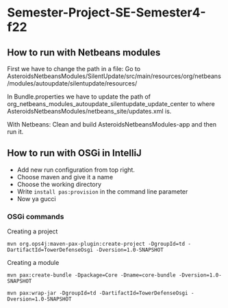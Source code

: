 # Semester-Project-SE-Semester4-f22

## How to run with Netbeans modules
First we have to change the path in a file:
Go to AsteroidsNetbeansModules/SilentUpdate/src/main/resources/org/netbeans/modules/autoupdate/silentupdate/resources/

In Bundle.properties we have to update the path of org_netbeans_modules_autoupdate_silentupdate_update_center to where AsteroidsNetbeansModules/netbeans_site/updates.xml is. 

With Netbeans: Clean and build AsteroidsNetbeansModules-app and then run it.

## How to run with OSGi in IntelliJ
- Add new run configuration from top right.
- Choose maven and give it a name
- Choose the working directory 
- Write `install pas:provision` in the command line parameter
- Now ya gucci

### OSGi commands
Creating a project
```
mvn org.ops4j:maven-pax-plugin:create-project -DgroupId=td -DartifactId=TowerDefenseOsgi -Dversion=1.0-SNAPSHOT
```

Creating a module
```
mvn pax:create-bundle -Dpackage=Core -Dname=core-bundle -Dversion=1.0-SNAPSHOT
```

```
mvn pax:wrap-jar -DgroupId=td -DartifactId=TowerDefenseOsgi -Dversion=1.0-SNAPSHOT
```
